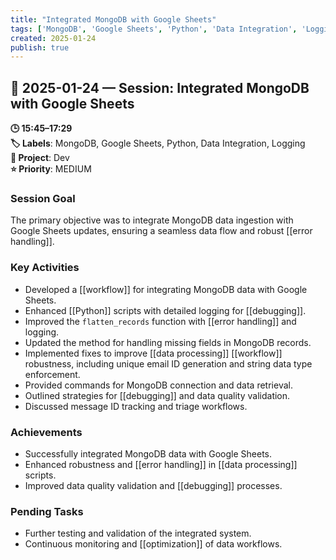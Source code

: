 ```yaml
---
title: "Integrated MongoDB with Google Sheets"
tags: ['MongoDB', 'Google Sheets', 'Python', 'Data Integration', 'Logging']
created: 2025-01-24
publish: true
---
```


## 📅 2025-01-24 — Session: Integrated MongoDB with Google Sheets

**🕒 15:45–17:29**  
**🏷️ Labels**: MongoDB, Google Sheets, Python, Data Integration, Logging  
**📂 Project**: Dev  
**⭐ Priority**: MEDIUM  


### Session Goal
The primary objective was to integrate MongoDB data ingestion with Google Sheets updates, ensuring a seamless data flow and robust [[error handling]].

### Key Activities
- Developed a [[workflow]] for integrating MongoDB data with Google Sheets.
- Enhanced [[Python]] scripts with detailed logging for [[debugging]].
- Improved the `flatten_records` function with [[error handling]] and logging.
- Updated the method for handling missing fields in MongoDB records.
- Implemented fixes to improve [[data processing]] [[workflow]] robustness, including unique email ID generation and string data type enforcement.
- Provided commands for MongoDB connection and data retrieval.
- Outlined strategies for [[debugging]] and data quality validation.
- Discussed message ID tracking and triage workflows.

### Achievements
- Successfully integrated MongoDB data with Google Sheets.
- Enhanced robustness and [[error handling]] in [[data processing]] scripts.
- Improved data quality validation and [[debugging]] processes.

### Pending Tasks
- Further testing and validation of the integrated system.
- Continuous monitoring and [[optimization]] of data workflows.
